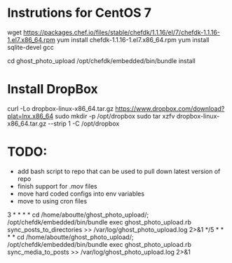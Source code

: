 
# Instrutions for CentOS 7

wget https://packages.chef.io/files/stable/chefdk/1.1.16/el/7/chefdk-1.1.16-1.el7.x86_64.rpm
yum install chefdk-1.1.16-1.el7.x86_64.rpm
yum install sqlite-devel gcc

cd ghost_photo_upload
/opt/chefdk/embedded/bin/bundle install

# Install DropBox

curl -Lo dropbox-linux-x86_64.tar.gz https://www.dropbox.com/download?plat=lnx.x86_64
sudo mkdir -p /opt/dropbox
sudo tar xzfv dropbox-linux-x86_64.tar.gz --strip 1 -C /opt/dropbox


# TODO:
- add bash script to repo that can be used to pull down latest version of repo
- finish support for .mov files
- move hard coded configs into env variables
- move to using cron files

3 * * * * cd /home/aboutte/ghost_photo_upload/; /opt/chefdk/embedded/bin/bundle exec ghost_photo_upload.rb sync_posts_to_directories  >> /var/log/ghost_photo_upload.log 2>&1
*/5 * * * * cd /home/aboutte/ghost_photo_upload/; /opt/chefdk/embedded/bin/bundle exec ghost_photo_upload.rb sync_media_to_posts >> /var/log/ghost_photo_upload.log 2>&1
